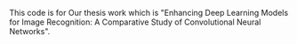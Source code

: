 This code is for Our thesis work which is "Enhancing Deep Learning Models for Image Recognition: A Comparative Study of Convolutional Neural Networks".